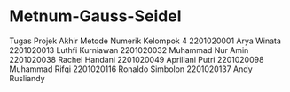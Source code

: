 # Metnum-Gauss-Seidel
Tugas Projek Akhir Metode Numerik Kelompok 4
2201020001            	Arya Winata 
2201020013            	Luthfi Kurniawan
2201020032            	Muhammad Nur Amin
2201020038           	Rachel Handani
2201020049            	Apriliani Putri
2201020098            	Muhammad Rifqi
2201020116            	Ronaldo Simbolon
2201020137            	Andy Rusliandy
